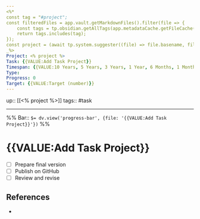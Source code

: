 ```yaml
---
<%* 
const tag = "#project";
const filteredFiles = app.vault.getMarkdownFiles().filter(file => {  
	const tags = tp.obsidian.getAllTags(app.metadataCache.getFileCache(file));  
	return tags.includes(tag);  
});  
const project = (await tp.system.suggester((file) => file.basename, filteredFiles)).basename;
_%>
Project: <% project %>
Task: {{VALUE:Add Task Project}}
Timespan: {{VALUE:10 Years, 5 Years, 3 Years, 1 Year, 6 Months, 1 Month, 1 Week}}
Type:
Progress: 0
Target: {{VALUE:Target (number)}}
---
```

up:: [[<% project %>]]
tags:: #task
___
%%
Bar:: `$= dv.view('progress-bar', {file: '{{VALUE:Add Task Project}}'})`
%%
# {{VALUE:Add Task Project}}

<!-- What remains to be done do get the final version? --> 

- [ ] Prepare final version 
- [ ] Publish on GitHub
- [ ] Review and revise

## References
<!-- Links to pages not referenced in the content -->
-